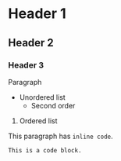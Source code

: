 # Header 1

## Header 2

### Header 3

Paragraph

* Unordered list
  * Second order

1. Ordered list

This paragraph has `inline code`.

    This is a code block.
